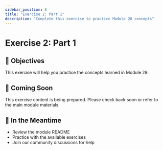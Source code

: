 ```yaml
---
sidebar_position: 8
title: "Exercise 2: Part 1"
description: "Complete this exercise to practice Module 28 concepts"
---
```


# Exercise 2: Part 1

## 🎯 Objectives

This exercise will help you practice the concepts learned in Module 28.

## 📝 Coming Soon

This exercise content is being prepared. Please check back soon or refer to the main module materials.

## 🚀 In the Meantime

- Review the module README
- Practice with the available exercises
- Join our community discussions for help
